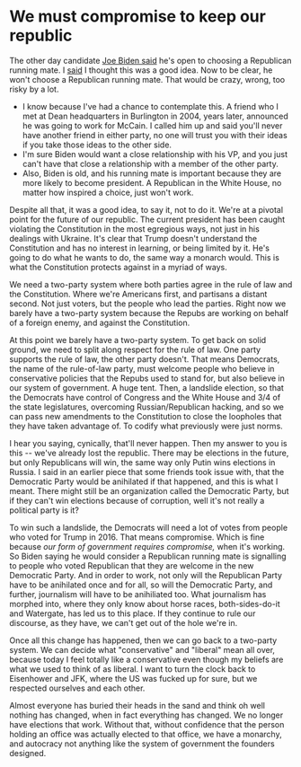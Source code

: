 # We must compromise to keep our republic
The other day candidate <a href="https://www.cnn.com/2019/12/30/politics/joe-biden-running-mate-republican/index.html">Joe Biden said</a> he's open to choosing a Republican running mate. I <a href="https://twitter.com/davewiner/status/1211775820546621441">said</a> I thought this was a good idea. Now to be clear, he won't choose a Republican running mate. That would be crazy, wrong, too risky by a lot. 
* I know because I've had a chance to contemplate this. A friend who I met at Dean headquarters in Burlington in 2004, years later, announced he was going to work for McCain. I called him up and said you'll never have another friend in either party, no one will trust you with their ideas if you take those ideas to the other side. 
* I'm sure Biden would want a close relationship with his VP, and you just can't have that close a relationship with a member of the other party. 
* Also, Biden is old, and his running mate is important because they are more likely to become president. A Republican in the White House, no matter how inspired a choice, just won't work. 

Despite all that, it was a good idea, to say it, not to do it. We're at a pivotal point for the future of our republic. The current president has been caught violating the Constitution in the most egregious ways, not just in his dealings with Ukraine. It's clear that Trump doesn't understand the Constitution and has no interest in learning, or being limited by it. He's going to do what he wants to do, the same way a monarch would. This is what the Constitution protects against in a myriad of ways. 

We need a two-party system where both parties agree in the rule of law and the Constitution. Where we're Americans first, and partisans a distant second. Not just voters, but the people who lead the parties. Right now we barely have a two-party system because the Repubs are working on behalf of a foreign enemy, and against the Constitution.  

At this point we barely have a two-party system. To get back on solid ground, we need to split along respect for the rule of law. One party supports the rule of law, the other party doesn't. That means Democrats, the name of the rule-of-law party, must welcome people who believe in conservative policies that the Repubs used to stand for, but also believe in our system of government. A huge tent. Then, a landslide election, so that the Democrats have control of Congress and the White House and 3/4 of the state legislatures, overcoming Russian/Republican hacking, and so we can pass new amendments to the Constitution to close the loopholes that they have taken advantage of. To codify what previously were just norms.

I hear you saying, cynically, that'll never happen. Then my answer to you is this -- we've already lost the republic. There may be elections in the future, but only Republicans will win, the same way only Putin wins elections in Russia. I said in an earlier piece that some friends took issue with, that the Democratic Party would be anihilated if that happened, and this is what I meant. There might still be an organization called the Democratic Party, but if they can't win elections because of corruption, well it's not really a political party is it?

To win such a landslide, the Democrats will need a lot of votes from people who voted for Trump in 2016. That means compromise. Which is fine because <i>our form of government requires compromise, </i>when it's working. So Biden saying he would consider a Republican running mate is signalling to people who voted Republican that they are welcome in the new Democratic Party. And in order to work, not only will the Republican Party have to be anihilated once and for all, so will the Democratic Party, and further, journalism will have to be anihiliated too. What journalism has morphed into, where they only know about horse races, both-sides-do-it and Watergate, has led us to this place. If they continue to rule our discourse, as they have, we can't get out of the hole we're in.

Once all this change has happened, then we can go back to a two-party system. We can decide what "conservative" and "liberal" mean all over, because today I feel totally like a conservative even though my beliefs are what we used to think of as liberal. I want to turn the clock back to Eisenhower and JFK, where the US was fucked up for sure, but we respected ourselves and each other. 

Almost everyone has buried their heads in the sand and think oh well nothing has changed, when in fact everything has changed. We no longer have elections that work. Without that, without confidence that the person holding an office was actually elected to that office, we have a monarchy, and autocracy not anything like the system of government the founders designed. 

